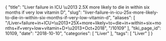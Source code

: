 {
    "title": "Liver failure in ICU \u2013 2.5X more likely to die in within six months if very low vitamin D",
    "slug": "liver-failure-in-icu-25x-more-likely-to-die-in-within-six-months-if-very-low-vitamin-d",
    "aliases": [
        "/Liver+failure+in+ICU+\u2013+25X+more+likely+to+die+in+within+six+months+if+very+low+vitamin+D+\u2013+Oct+2018",
        "/10109"
    ],
    "tiki_page_id": 10109,
    "date": "2018-10-10",
    "categories": [
        "Liver"
    ],
    "tags": [
        "Liver"
    ]
}